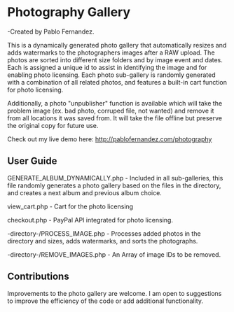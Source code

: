 Photography Gallery
========
-Created by Pablo Fernandez.

This is a dynamically generated photo gallery that automatically resizes and adds watermarks to the photographers images after a RAW upload. The photos are sorted into different size folders and by image event and dates. Each is assigned a unique id to assist in identifying the image and for enabling photo licensing. Each photo sub-gallery is randomly generated with a combination of all related photos, and features a built-in cart function for photo licensing. 

Additionally, a photo "unpublisher" function is available which will take the problem image (ex. bad photo, corruped file, not wanted) and remove it from all locations it was saved from. It will take the file offline but preserve the original copy for future use. 

Check out my live demo here: http://pablofernandez.com/photography

User Guide
-----------
GENERATE_ALBUM_DYNAMICALLY.php - Included in all sub-galleries, this file randomly generates a photo gallery based on the files in the directory, and creates a next album and previous album choice. 

view_cart.php - Cart for the photo licensing

checkout.php - PayPal API integrated for photo licensing. 

-directory-/PROCESS_IMAGE.php - Processes added photos in the directory and sizes, adds watermarks, and sorts the photographs. 

-directory-/REMOVE_IMAGES.php - An Array of image IDs to be removed. 


Contributions
-------------
Improvements to the photo gallery are welcome. I am open to suggestions to improve the efficiency of the code or add additional functionality. 
